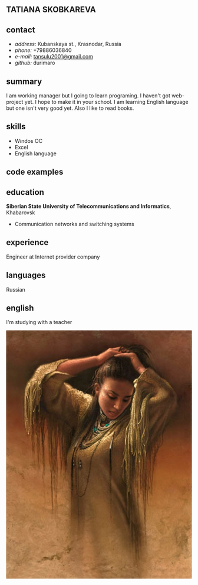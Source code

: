 TATIANA SKOBKAREVA
-----------

## contact

* *address:* Kubanskaya st., Krasnodar, Russia
* *phone:* +79886036840
* *e-mail:* tansulu2001@gmail.com
* *github:* durimaro

## summary
I am working manager but I going to learn programing. I haven't got web-project yet. I hope to make it in your school. I am learning English language but one isn't very good yet. Also I like to read books.

## skills
* Windos OC
* Excel
* English language

## code examples

## education
**Siberian State University of Telecommunications and Informatics**, Khabarovsk
 - Communication networks and switching systems

## experience
Engineer at Internet provider company

## languages
Russian

## english
I'm studying with a teacher


![avatar](https://github.com/durimaro/rsschool-cv/blob/gh-pages/picture.jpg)
